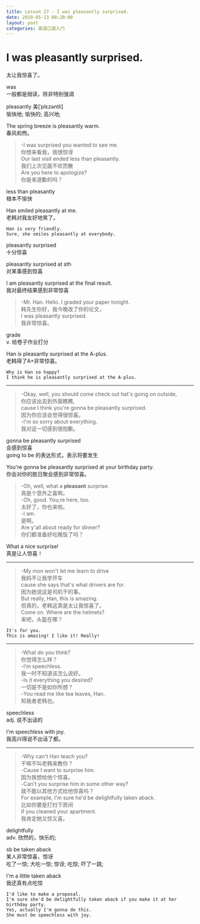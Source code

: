 ```yaml
---
title: Lesson 27 - I was pleasantly surprised.
date: 2019-05-13 08:20:00
layout: post
categories: 英语口语入门
---
```


# I was pleasantly surprised.  

太让我惊喜了。

was  
一般都是弱读，除非特别强调

pleasantly	美[ˈplɛzəntli]  
愉快地; 愉快的; 高兴地;

The spring breeze is pleasantly warm.  
春风和煦。

> -I was surprised you wanted to see me.  
> 你想来看我，我很惊讶  
> Our last visit ended less than pleasantly.  
> 我们上次见面不欢而散  
> Are you here to apologize?  
> 你是来道歉的吗？

less than pleasantly  
根本不愉快

Han smiled pleasantly at me.  
老韩对我友好地笑了。

~~~
Han is very friendly.
Sure, she smiles pleasantly at everybody.
~~~

pleasantly surprised  
十分惊喜

pleasantly surprised at sth  
对某事感到惊喜

I am pleasantly surprised at the final result.  
我对最终结果感到非常惊喜

> -Mr. Han. Hello. I graded your paper tonight.  
> 韩先生你好，我今晚改了你的论文，  
> I was pleasantly surprised.  
> 我非常惊喜。  

grade  
v. 给卷子作业打分

Han is pleasantly surprised at the A-plus.  
老韩得了A+非常惊喜。

~~~
Why is Han so happy?
I think he is pleasantly surprised at the A-plus.
~~~

---

> -Okay, well, you should come check out hat's going on outside,  
> 你应该出去到外面瞧瞧,  
> cause I think you're gonna be pleasantly surprised.  
> 因为你应该会觉得很惊喜。  
> -I'm so sorry about everything.  
> 我对这一切感到很抱歉。  

gonna be pleasantly surprised  
会感到惊喜  
going to be 的表达形式，表示将要发生

You're gonna be pleasantly surprised at your birthday party.  
你会对你的胜日聚会感到非常惊喜。  

> -Oh, well, what a **pleasant** surprise.  
> 真是个意外之喜啊。  
> -Oh, good. You;re here, too.  
> 太好了，你也来啦。  
> -I am.  
> 是啊。  
> Are y'all about ready for dinner?  
> 你们都准备好吃晚饭了吗？  

What a nice surprise!  
真是让人惊喜！

---

> -My mon won't let me learn to drive  
> 我妈不让我学开车  
> cause she says that's what drivers are for.  
> 因为她说这是司机干的事。  
> But really, Han, this is amazing.  
> 但真的，老韩这真是太让我惊喜了。  
> Come on. Where are the helmets?  
> 来吧，头盔在哪？  

~~~
It's for you.
This is amazing! I like it! Really!
~~~

---

> -What do you think?  
> 你觉得怎么样？  
> -I‘m speechless.  
> 我一时不知道该怎么说好。  
> -Is it everything you desired?  
> 一切是不是如你所想？  
> -You read me like tea leaves, Han.  
> 知我者老韩也。  

speechless  
adj. 说不出话的

I'm speechless with joy.  
我高兴得说不出话了都。

----

> -Why can't Han teach you?  
> 干嘛不叫老韩来教你？  
> -Cause I want to surprise him.  
> 因为我想给他个惊喜。  
> -Can't you surprise him in some other way?  
> 就不能以其他方式给他惊喜吗？  
> For example, I'm sure he'd be delightfully taken aback.  
> 比如你要是打扫下房间  
> if you cleaned your apartment.  
> 我肯定她又惊又喜。

delightfully	  
adv.	欣然的，快乐的;

sb be taken aback  
某人非常惊喜，惊讶  
吃了一惊; 大吃一惊; 惊讶; 吃惊; 吓了一跳;

I'm a little taken aback  
我还真有点吃惊

~~~
I'd like to make a proposal.
I'm sure she'd be delightfully taken aback if you make it at her birthday party.
Yes, actually I'm gonna do this.
She must be speechless with joy.
~~~

